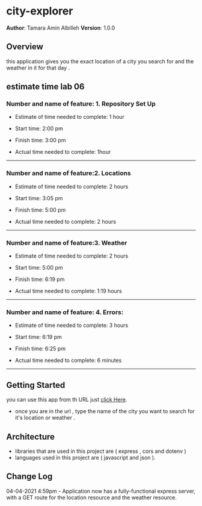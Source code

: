 # city-explorer

**Author**: Tamara Amin Albilleh
**Version**: 1.0.0 
<!-- (increment the patch/fix version number if you make more commits past your first submission) -->

## Overview
this application gives you the exact location of a city you search for and the weather in it for that day .

<!-- Provide a high level overview of what this application is and why you are building it, beyond the fact that it's an assignment for this class. (i.e. What's your problem domain?) -->
## estimate time lab 06
###  Number and name of feature: 1. Repository Set Up

* Estimate of time needed to complete: 1 hour

* Start time: 2:00 pm 

* Finish time: 3:00 pm 

* Actual time needed to complete: 1hour 
***
### Number and name of feature:2. Locations

* Estimate of time needed to complete: 2 hours

* Start time: 3:05 pm

* Finish time: 5:00 pm

* Actual time needed to complete: 2 hours 
*** 
### Number and name of feature:3. Weather

* Estimate of time needed to complete: 2 hours

* Start time: 5:00 pm 

* Finish time: 6:19 pm

* Actual time needed to complete: 1:19 hours 
*** 
### Number and name of feature: 4. Errors:
* Estimate of time needed to complete: 3 hours

* Start time: 6:19 pm

* Finish time: 6:25 pm

* Actual time needed to complete: 6 minutes 
*** 
## Getting Started
you can use this app from th URL 
just [click Here](https://city-expl0rer.herokuapp.com/).
* once you are in the url , type the name of the city you want to search for it's location or weather .
<!-- What are the steps that a user must take in order to build this app on their own machine and get it running? -->

## Architecture
* libraries that are used in this project are ( express , cors and dotenv )
* languages used in this project are ( javascript and json ).

<!-- Provide a detailed description of the application design. What technologies (languages, libraries, etc) you're using, and any other relevant design information. -->

## Change Log
04-04-2021 4:59pm - Application now has a fully-functional express server, with a GET route for the location resource and the weather resource.
<!-- Use this area to document the iterative changes made to your application as each feature is successfully implemented. Use time stamps. Here's an examples:

01-01-2001 4:59pm - Application now has a fully-functional express server, with a GET route for the location resource.

## Credits and Collaborations
<!-- Give credit (and a link) to other people or resources that helped you build this application. -->
<!-- --> 